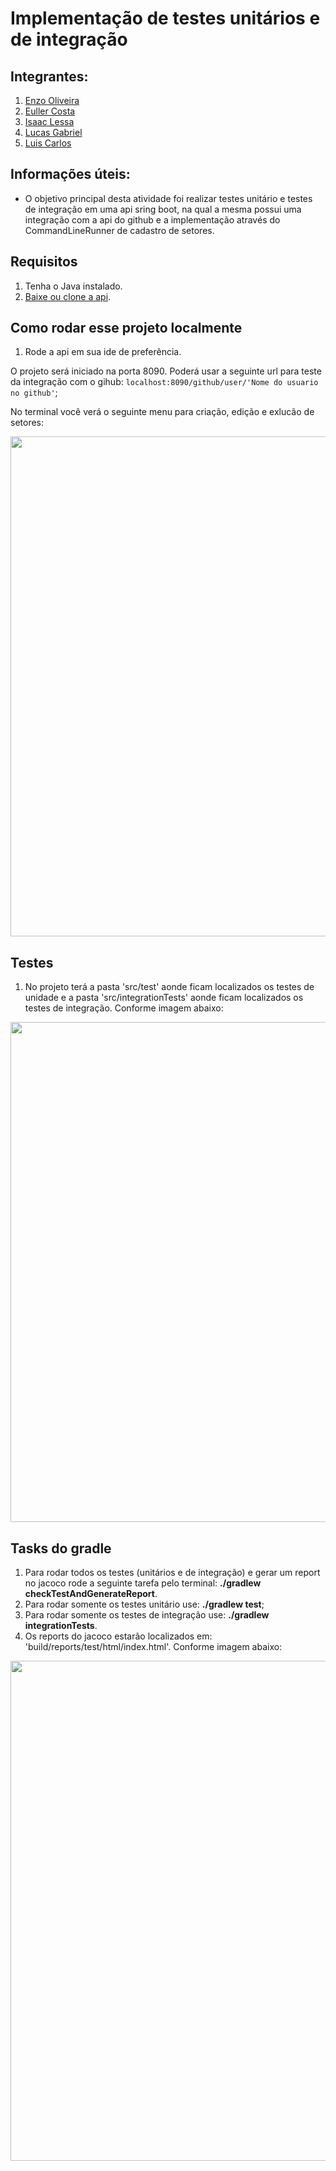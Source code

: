 # Implementação de testes unitários e de integração

## Integrantes:
1. [Enzo Oliveira](https://github.com/enzomatos01) 
2. [Euller Costa](https://github.com/EullerSC) 
3. [Isaac Lessa](https://github.com/Isoco1)
4. [Lucas Gabriel](https://github.com/lgmro)
5. [Luis Carlos](https://github.com/Luis1988xp)

## Informações úteis:
- O objetivo principal desta atividade foi realizar testes unitário e testes de integração em uma api sring boot, na qual a mesma possui uma integração com a api do github e a implementação através do CommandLineRunner de cadastro de setores.

## Requisitos
1. Tenha o Java instalado.
2. [Baixe ou clone a api](https://github.com/lgmro/tests_implementation/).

## Como rodar esse projeto localmente
1. Rode a api em sua ide de preferência.

O projeto será iniciado na porta 8090. Poderá usar a seguinte url para teste da integração com o gihub: `localhost:8090/github/user/'Nome do usuario no github'`;

No terminal você verá o seguinte menu para criação, edição e exlucão de setores:
<div align = "center">
    <img src= "https://github.com/lgmro/SD_ProjetoSocket/assets/84135761/7fab082b-87c7-4322-9d45-12bd4415a11e" width = "800px"/>
</div>

## Testes
1. No projeto terá a pasta 'src/test' aonde ficam localizados os testes de unidade e a pasta 'src/integrationTests' aonde ficam localizados os testes de integração. Conforme imagem abaixo: 
<div align = "center">
    <img src= "https://github.com/lgmro/SD_ProjetoSocket/assets/84135761/80c93abe-459d-4bce-8c84-fbb2e1a106b2" width = "800px"/>
</div>

## Tasks do gradle
1. Para rodar todos os testes (unitários e de integração) e gerar um report no jacoco rode a seguinte tarefa pelo terminal: **./gradlew checkTestAndGenerateReport**.
2. Para rodar somente os testes unitário use: **./gradlew test**;
3. Para rodar somente os testes de integração use: **./gradlew integrationTests**.
4. Os reports do jacoco estarão localizados em: 'build/reports/test/html/index.html'. Conforme imagem abaixo: 
<div align = "center">
    <img src= "https://github.com/lgmro/tests_implementation/assets/84135761/ac93fdeb-d2b4-41ff-a005-f9f9133fdfc3" width = "800px"/>
</div>

